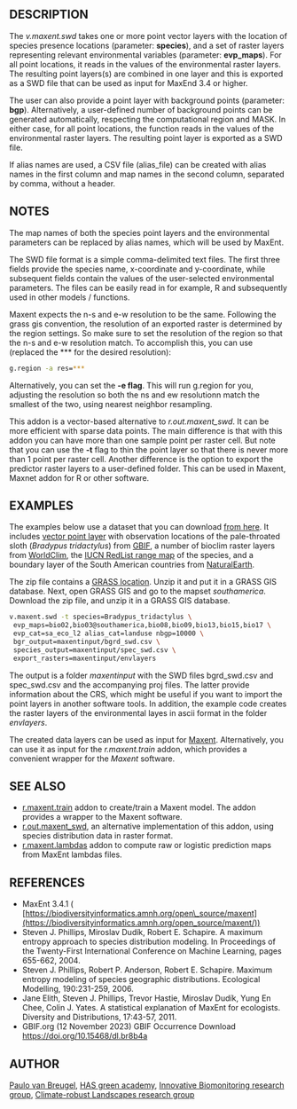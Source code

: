 ## DESCRIPTION

The *v.maxent.swd* takes one or more point vector layers with the
location of species presence locations (parameter: **species**), and a
set of raster layers representing relevant environmental variables
(parameter: **evp\_maps**). For all point locations, it reads in the
values of the environmental raster layers. The resulting point layers(s)
are combined in one layer and this is exported as a SWD file that can be
used as input for MaxEnd 3.4 or higher.

The user can also provide a point layer with background points
(parameter: **bgp**). Alternatively, a user-defined number of background
points can be generated automatically, respecting the computational
region and MASK. In either case, for all point locations, the function
reads in the values of the environmental raster layers. The resulting
point layer is exported as a SWD file.

If alias names are used, a CSV file (alias\_file) can be created with
alias names in the first column and map names in the second column,
separated by comma, without a header.

## NOTES

The map names of both the species point layers and the environmental
parameters can be replaced by alias names, which will be used by MaxEnt.

The SWD file format is a simple comma-delimited text files. The first
three fields provide the species name, x-coordinate and y-coordinate,
while subsequent fields contain the values of the user-selected
environmental parameters. The files can be easily read in for example, R
and subsequently used in other models / functions.

Maxent expects the n-s and e-w resolution to be the same. Following the
grass gis convention, the resolution of an exported raster is determined
by the region settings. So make sure to set the resolution of the region
so that the n-s and e-w resolution match. To accomplish this, you can
use (replaced the \*\*\* for the desired resolution):

```sh
g.region -a res=***
```

Alternatively, you can set the **-e flag**. This will run g.region for
you, adjusting the resolution so both the ns and ew resolutionn match
the smallest of the two, using nearest neighbor resampling.

This addon is a vector-based alternative to *r.out.maxent\_swd*. It can
be more efficient with sparse data points. The main difference is that
with this addon you can have more than one sample point per raster cell.
But note that you can use the **-t** flag to thin the point layer so
that there is never more than 1 point per raster cell. Another
difference is the option to export the predictor raster layers to a
user-defined folder. This can be used in Maxent, Maxnet addon for R or
other software.

## EXAMPLES

The examples below use a dataset that you can download [from
here](https://ecodiv.earth/share/reader_SDM/grassmaxent_sampledata.zip).
It includes [vector point layer]() with observation locations of the
pale-throated sloth (*Bradypus tridactylus*) from
[GBIF](https://doi.org/10.15468/dl.br8b4a), a number of bioclim raster
layers from
[WorldClim](https://www.worldclim.org/data/worldclim21.html), the [IUCN
RedList range map](https://www.iucnredlist.org/species/3037/210442660)
of the species, and a boundary layer of the South American countries
from
[NaturalEarth](https://www.naturalearthdata.com/downloads/50m-cultural-vectors/).

The zip file contains a [GRASS
location](https://grass.osgeo.org/grass-stable/manuals/grass_database.html#grass-locations).
Unzip it and put it in a GRASS GIS database. Next, open GRASS GIS and go
to the mapset *southamerica*. Download the zip file, and unzip it in a
GRASS GIS database.

```sh
v.maxent.swd -t species=Bradypus_tridactylus \
 evp_maps=bio02,bio03@southamerica,bio08,bio09,bio13,bio15,bio17 \
 evp_cat=sa_eco_l2 alias_cat=landuse nbgp=10000 \
 bgr_output=maxentinput/bgrd_swd.csv \
 species_output=maxentinput/spec_swd.csv \
 export_rasters=maxentinput/envlayers
```

The output is a folder *maxentinput* with the SWD files bgrd\_swd.csv
and spec\_swd.csv and the accompanying proj files. The latter provide
information about the CRS, which might be useful if you want to import
the point layers in another software tools. In addition, the example
code creates the raster layers of the environmental layes in ascii
format in the folder *envlayers*.

The created data layers can be used as input for
[Maxent](https://biodiversityinformatics.amnh.org/open_source/maxent/).
Alternatively, you can use it as input for the *r.maxent.train* addon,
which provides a convenient wrapper for the *Maxent* software.

## SEE ALSO

  - [r.maxent.train](r.maxent.train.md) addon to create/train a Maxent
    model. The addon provides a wrapper to the Maxent software.
  - [r.out.maxent\_swd](r.out.maxent_swd.md), an alternative
    implementation of this addon, using species distribution data in
    raster format.
  - [r.maxent.lambdas](r.maxent.lambdas.md) addon to compute raw or
    logistic prediction maps from MaxEnt lambdas files.

## REFERENCES

  - MaxEnt 3.4.1 (
    [https://biodiversityinformatics.amnh.org/open\_source/maxent](https://biodiversityinformatics.amnh.org/open_source/maxent/))
  - Steven J. Phillips, Miroslav Dudík, Robert E. Schapire. A maximum
    entropy approach to species distribution modeling. In Proceedings of
    the Twenty-First International Conference on Machine Learning, pages
    655-662, 2004.
  - Steven J. Phillips, Robert P. Anderson, Robert E. Schapire. Maximum
    entropy modeling of species geographic distributions. Ecological
    Modelling, 190:231-259, 2006.
  - Jane Elith, Steven J. Phillips, Trevor Hastie, Miroslav Dudík, Yung
    En Chee, Colin J. Yates. A statistical explanation of MaxEnt for
    ecologists. Diversity and Distributions, 17:43-57, 2011.
  - GBIF.org (12 November 2023) GBIF Occurrence Download
    https://doi.org/10.15468/dl.br8b4a

## AUTHOR

[Paulo van Breugel](https:ecodiv.earth), [HAS green
academy](https://has.nl), [Innovative Biomonitoring research
group](https://www.has.nl/en/research/professorships/innovative-bio-monitoring-professorship/),
[Climate-robust Landscapes research
group](https://www.has.nl/en/research/professorships/climate-robust-landscapes-professorship/)
